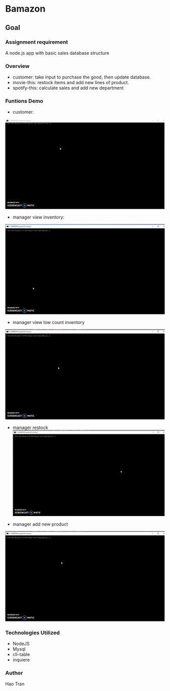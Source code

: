 # Bamazon

## Goal 

### Assignment requirement
A node.js app with basic sales database structure

### Overview
- customer: take input to purchase the good, then update database.
- movie-this: restock items and add new lines of product.
- spotify-this: calculate sales and add new department

### Funtions Demo
- customer: 

![](https://raw.githubusercontent.com/donxiya/bamazon/master/screenshot/ezgif.com-video-to-gif0.gif?token=AHQOALKQVH7O6EK5W2H2WW25EF5P6)

- manager view inventory:

![](https://raw.githubusercontent.com/donxiya/bamazon/master/screenshot/ezgif.com-video-to-gif.gif?token=AHQOALM3CFPM3YYO5BY3JN25EF5SM)

- manager view low count inventory

![](https://raw.githubusercontent.com/donxiya/bamazon/master/screenshot/ezgif.com-video-to-gif%20(1).gif?token=AHQOALP6QHAOCCP3M52VBDC5EF5VO)

- manager restock
![](https://raw.githubusercontent.com/donxiya/bamazon/master/screenshot/ezgif.com-video-to-gif%20(2).gif?token=AHQOALNJBKLJI3GM37FS6HK5EF55G)

- manager add new product

![](https://raw.githubusercontent.com/donxiya/bamazon/master/screenshot/ezgif.com-video-to-gif%20(3).gif?token=AHQOALJWQGPJYMRMAAXEH2S5EF6AA)

### Technologies Utilized
- NodeJS
- Mysql
- cli-table
- inquiere

### Author
Hao Tran
